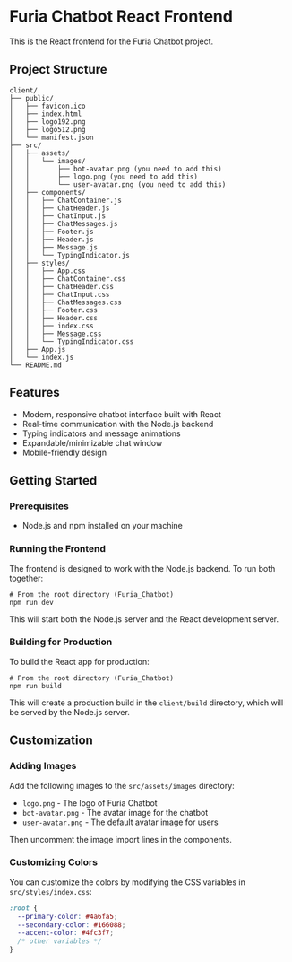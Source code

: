 # Furia Chatbot React Frontend

This is the React frontend for the Furia Chatbot project.

## Project Structure

```
client/
├── public/
│   ├── favicon.ico
│   ├── index.html
│   ├── logo192.png
│   ├── logo512.png
│   └── manifest.json
├── src/
│   ├── assets/
│   │   └── images/
│   │       ├── bot-avatar.png (you need to add this)
│   │       ├── logo.png (you need to add this)
│   │       └── user-avatar.png (you need to add this)
│   ├── components/
│   │   ├── ChatContainer.js
│   │   ├── ChatHeader.js
│   │   ├── ChatInput.js
│   │   ├── ChatMessages.js
│   │   ├── Footer.js
│   │   ├── Header.js
│   │   ├── Message.js
│   │   └── TypingIndicator.js
│   ├── styles/
│   │   ├── App.css
│   │   ├── ChatContainer.css
│   │   ├── ChatHeader.css
│   │   ├── ChatInput.css
│   │   ├── ChatMessages.css
│   │   ├── Footer.css
│   │   ├── Header.css
│   │   ├── index.css
│   │   ├── Message.css
│   │   └── TypingIndicator.css
│   ├── App.js
│   └── index.js
└── README.md
```

## Features

- Modern, responsive chatbot interface built with React
- Real-time communication with the Node.js backend
- Typing indicators and message animations
- Expandable/minimizable chat window
- Mobile-friendly design

## Getting Started

### Prerequisites

- Node.js and npm installed on your machine

### Running the Frontend

The frontend is designed to work with the Node.js backend. To run both together:

```
# From the root directory (Furia_Chatbot)
npm run dev
```

This will start both the Node.js server and the React development server.

### Building for Production

To build the React app for production:

```
# From the root directory (Furia_Chatbot)
npm run build
```

This will create a production build in the `client/build` directory, which will be served by the Node.js server.

## Customization

### Adding Images

Add the following images to the `src/assets/images` directory:

- `logo.png` - The logo of Furia Chatbot
- `bot-avatar.png` - The avatar image for the chatbot
- `user-avatar.png` - The default avatar image for users

Then uncomment the image import lines in the components.

### Customizing Colors

You can customize the colors by modifying the CSS variables in `src/styles/index.css`:

```css
:root {
  --primary-color: #4a6fa5;
  --secondary-color: #166088;
  --accent-color: #4fc3f7;
  /* other variables */
}
```
